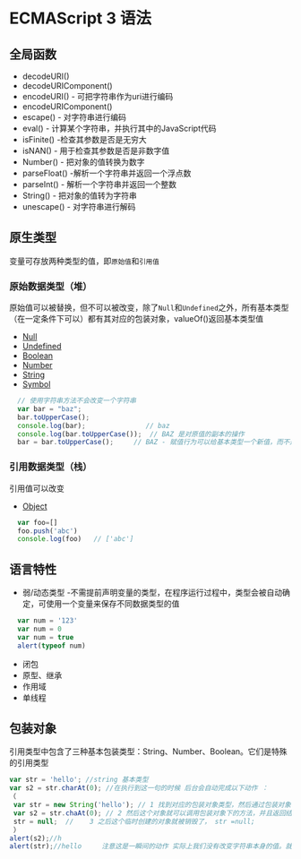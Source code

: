 ECMAScript 3 语法
===

全局函数
---
* decodeURI()
* decodeURIComponent()
* encodeURI() - 可把字符串作为uri进行编码
* encodeURIComponent()
* escape() - 对字符串进行编码
* eval() - 计算某个字符串，并执行其中的JavaScript代码
* isFinite() -检查其参数是否是无穷大
* isNAN() - 用于检查其参数是否是非数字值
* Number() - 把对象的值转换为数字
* parseFloat() -解析一个字符串并返回一个浮点数
* parseInt() - 解析一个字符串并返回一个整数
* String() - 把对象的值转为字符串
* unescape() - 对字符串进行解码


原生类型
---
变量可存放两种类型的值，即`原始值`和`引用值`
### 原始数据类型（堆）
  原始值可以被替换，但不可以被改变，除了`Null`和`Undefined`之外，所有基本类型（在一定条件下可以）都有其对应的包装对象，valueOf()返回基本类型值
* [Null](./null.md)
* [Undefined](./Undefined.md)
* [Boolean](./Boolean.md)
* [Number](./Number.md)
* [String](./String.md)
* [Symbol](./Symbol.md)

```js
  // 使用字符串方法不会改变一个字符串
  var bar = "baz";
  bar.toUpperCase();
  console.log(bar);               // baz
  console.log(bar.toUpperCase());  // BAZ 是对原值的副本的操作
  bar = bar.toUpperCase();     // BAZ - 赋值行为可以给基本类型一个新值，而不是改变它
```

### 引用数据类型（栈）
引用值可以改变
* [Object](./Object.md)
```js
  var foo=[]
  foo.push('abc')
  console.log(foo)   // ['abc']
```

语言特性
---
* 弱/动态类型
  -不需提前声明变量的类型，在程序运行过程中，类型会被自动确定，可使用一个变量来保存不同数据类型的值
```js
  var num = '123'
  var num = 0
  var num = true
  alert(typeof num)
```
* 闭包
* 原型、继承
* 作用域
* 单线程

包装对象
---
引用类型中包含了三种基本包装类型：String、Number、Boolean。它们是特殊的引用类型
```js
var str = 'hello'; //string 基本类型
var s2 = str.charAt(0); //在执行到这一句的时候 后台会自动完成以下动作 ：
（
 var str = new String('hello'); // 1 找到对应的包装对象类型，然后通过包装对象创建出一个和基本类型值相同的对象
 var s2 = str.chaAt(0); // 2 然后这个对象就可以调用包装对象下的方法，并且返回结给s2.
 str = null;  //    3 之后这个临时创建的对象就被销毁了， str =null;
 ）
alert(s2);//h
alert(str);//hello     注意这是一瞬间的动作 实际上我们没有改变字符串本身的值。就是做了下面的动作.这也是为什么每个字符串具有的方法并没有改变字符串本身的原因。
```
